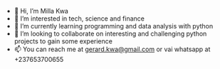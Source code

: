 - 👋 Hi, I’m Milla Kwa
- 👀 I’m interested in tech, science and finance 
- 🌱 I’m currently learning programming and data analysis with python
- 💞️ I’m looking to collaborate on interesting and challenging python projects to gain some experience
- 📫 You can reach me at gerard.kwa@gmail.com or vai whatsapp at +237653700655

<!---
millak-s/millak-s is a ✨ special ✨ repository because its `README.md` (this file) appears on your GitHub profile.
You can click the Preview link to take a look at your changes.
--->
